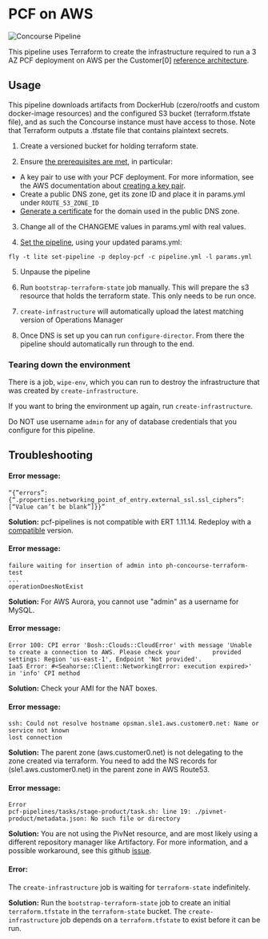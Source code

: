 # PCF on AWS

![Concourse Pipeline](embed.png)

This pipeline uses Terraform to create the infrastructure required to run a
3 AZ PCF deployment on AWS per the Customer[0] [reference
architecture](http://docs.pivotal.io/pivotalcf/refarch/aws/aws_ref_arch.html).

## Usage

This pipeline downloads artifacts from DockerHub (czero/rootfs and custom
docker-image resources) and the configured S3 bucket
(terraform.tfstate file), and as such the Concourse instance must have access
to those. Note that Terraform outputs a .tfstate file that contains plaintext
secrets.

1. Create a versioned bucket for holding terraform state.

2. Ensure [the prerequisites are met](https://docs.pivotal.io/pivotalcf/1-12/customizing/aws.html#prerequisities), in particular:

* A key pair to use with your PCF deployment. For more information, see the AWS documentation about [creating a key pair](http://docs.aws.amazon.com/AWSCloudFormation/latest/UserGuide/cfn-console-create-keypair.html).
* Create a public DNS zone, get its zone ID and place it in params.yml under `ROUTE_53_ZONE_ID`
* [Generate a certificate](http://docs.aws.amazon.com/elasticloadbalancing/latest/classic/ssl-server-cert.html#create-cert) for the domain used in the public DNS zone.

3. Change all of the CHANGEME values in params.yml with real values.

4. [Set the pipeline](http://concourse.ci/single-page.html#fly-set-pipeline), using your updated params.yml:
  ```
  fly -t lite set-pipeline -p deploy-pcf -c pipeline.yml -l params.yml
  ```

5. Unpause the pipeline

6. Run `bootstrap-terraform-state` job manually. This will prepare the s3 resource that holds the terraform state. This only needs to be run once.

7. `create-infrastructure` will automatically upload the latest matching version of Operations Manager

8. Once DNS is set up you can run `configure-director`. From there the pipeline should automatically run through to the end.

### Tearing down the environment

There is a job, `wipe-env`, which you can run to destroy the infrastructure
that was created by `create-infrastructure`.

If you want to bring the environment up again, run `create-infrastructure`.

Do NOT use username `admin` for any of database credentials that you configure for this pipeline.

## Troubleshooting

#### Error message: ####
   ```
   “{”errors”:{“.properties.networking_point_of_entry.external_ssl.ssl_ciphers”:[“Value can’t be blank”]}}”
   ```

   **Solution:** pcf-pipelines is not compatible with ERT 1.11.14. Redeploy with a [compatible](https://github.com/pivotal-cf/pcf-pipelines#install-pcf-pipelines) version. 

#### Error message: ####
   ```
   failure waiting for insertion of admin into ph-concourse-terraform-test
   ...
   operationDoesNotExist
   ```
   
   **Solution:** For AWS Aurora, you cannot use "admin" as a username for MySQL. 
   
   
#### Error message: ####  

    Error 100: CPI error 'Bosh::Clouds::CloudError' with message 'Unable to create a connection to AWS. Please check your         provided settings: Region 'us-east-1', Endpoint 'Not provided'.
    IaaS Error: #<Seahorse::Client::NetworkingError: execution expired>' in 'info' CPI method
    
   
   **Solution:** Check your AMI for the NAT boxes.


#### Error message: ####

    ssh: Could not resolve hostname opsman.sle1.aws.customer0.net: Name or service not known
    lost connection



   **Solution:** The parent zone (aws.customer0.net) is not delegating to the zone created via terraform. You need to add the NS records for (sle1.aws.customer0.net) in the parent zone in AWS Route53. 
   

#### Error message: ####

    Error
    pcf-pipelines/tasks/stage-product/task.sh: line 19: ./pivnet-product/metadata.json: No such file or directory



   **Solution:** You are not using the PivNet resource, and are most likely using a different repository manager like Artifactory. For more information, and a possible workaround, see this github [issue](https://github.com/pivotal-cf/pcf-pipelines/issues/192).

#### Error: ####

   The `create-infrastructure` job is waiting for `terraform-state` indefinitely.

   **Solution:** Run the `bootstrap-terraform-state` job to create an initial
   `terraform.tfstate` in the `terraform-state` bucket. The `create-infrastructure`
   job depends on a `terraform.tfstate` to exist before it can be run.
